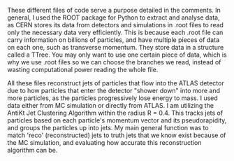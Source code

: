 These different files of code serve a purpose detailed in the comments.
In general, I used the ROOT package for Python to extract and analyse data, as CERN stores its data from detectors and simulations in .root files to read only the necessary data very efficiently. This is because each .root file can carry information on billions of particles, and have multiple pieces of data on each one, such as transverse momentum. They store data in a structure called a TTree. You may only want to use one certain piece of data, which is why we use .root files so we can choose the branches we read, instead of wasting computational power reading the whole file.

All these files reconstruct jets of particles that flow into the ATLAS detector due to how particles that enter the detector "shower down" into more and more particles, as the particles progressively lose energy to mass. I used data either from MC simulation or directly from ATLAS. I am utilizing the AntiKt Jet Clustering Algorithm within the radius R = 0.4. This tracks jets of particles based on each particle's momentum vector and its pseudorapidity, and groups the particles up into jets. My main general function was to match 'reco' (reconstructed) jets to truth jets that we know exist because of the MC simulation, and evaluating how accurate this reconstruction algorithm can be.
